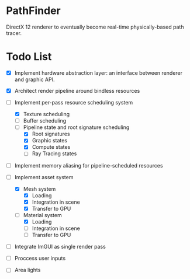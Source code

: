 # PathFinder
DirectX 12 renderer to eventually become real-time physically-based path tracer.

# Todo List
- [x] Implement hardware abstraction layer: an interface between renderer and graphic API.
- [x] Architect render pipeline around bindless resources
- [ ] Implement per-pass resource scheduling system
  - [x] Texture scheduling
  - [ ] Buffer scheduling
  - [ ] Pipeline state and root signature scheduling
    - [x] Root signatures
    - [x] Graphic states
    - [x] Compute states
    - [ ] Ray Tracing states
    
- [ ] Implement memory aliasing for pipeline-scheduled resources
- [ ] Implement asset system
  - [x] Mesh system
    - [x] Loading
    - [x] Integration in scene
    - [x] Transfer to GPU
  - [ ] Material system
    - [x] Loading
    - [ ] Integration in scene
    - [ ] Transfer to GPU
 - [ ] Integrate ImGUI as single render pass
 - [ ] Proccess user inputs
 - [ ] Area lights
 
